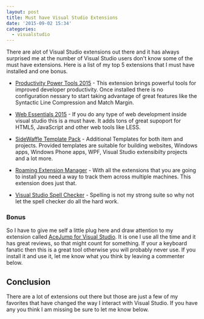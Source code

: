 ```yaml
---
layout: post
title: Must have Visual Studio Extensions
date: '2015-09-02 15:34'
categories:
  - visualstudio
---
```


There are alot of Visual Studio extensions out there and it has always surprised me at the number of Visual Studio users don't know some of the must have extensions.  Here is a list of my top 5 extensions that I must have installed and one bonus.

- [Productivity Power Tools 2015](https://visualstudiogallery.msdn.microsoft.com/34ebc6a2-2777-421d-8914-e29c1dfa7f5d?SRC=VSIDE) - This extension brings powerful tools for improved developer productivity.   Once installed there is no configuration nessary to start taking advantage of great features like the Syntactic Line Compression and Match Margin.

- [Web Essentials 2015](https://visualstudiogallery.msdn.microsoft.com/ee6e6d8c-c837-41fb-886a-6b50ae2d06a2?SRC=VSIDE) - If you do any type of web development inside visual studio this is a must have.  It adds tons of great supoport for HTML5, JavaScript and other web tools like LESS.

- [SideWaffle Template Pack](https://visualstudiogallery.msdn.microsoft.com/a16c2d07-b2e1-4a25-87d9-194f04e7a698?SRC=VSIDE) - Additional Templates for both item and projects.  Provided templates are suitable for building websites, Windows apps, Windows Phone apps, WPF, Visual Studio extensibilty projects and a lot more.  

- [Roaming Extension Manager](https://visualstudiogallery.msdn.microsoft.com/7b421a95-c32c-4433-a2be-a41b276013ab) -  With all the extensions that you are going to install you need a way to track them across multiple machines.  This extension does just that.

- [Visual Studio Spell Checker](https://visualstudiogallery.msdn.microsoft.com/a23de100-31a1-405c-b4b7-d6be40c3dfff?SRC=Featured) - Spelling is not my strong suite so why not let the spell checker do all the hard work.

### Bonus
So I have to give me self a little plug here and draw attention to my extension called [AceJump for Visual Studio](https://visualstudiogallery.msdn.microsoft.com/2d045428-ec7e-4a77-802c-5365f9ddafa2). It is one I use all the time and it has great reviews, so that might count for something.  If your a keyboard fanatic then this is a great tool otherwise you will probably never use.  If you install it and use it, let me know what you think by leaving a commenter below.  

## Conclusion
There are a lot of extensions out there but those are just a few of my favorites that have changed the way I interact with Visual Studio.  If you have any you think I am missing be sure to let me know below.
